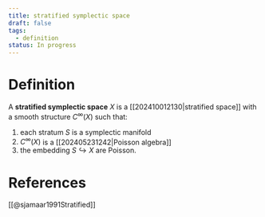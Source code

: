 ```yaml
---
title: stratified symplectic space
draft: false
tags:
  - definition
status: In progress
---
```

# Definition
A **stratified symplectic space** $X$ is a [[202410012130|stratified space]] with a smooth structure $C^\infty(X)$ such that:
1. each stratum $S$ is a symplectic manifold
2. $C^\infty(X)$ is a [[202405231242|Poisson algebra]]
3. the embedding $S\hookrightarrow X$ are Poisson. 

# References
[[@sjamaar1991Stratified]]
